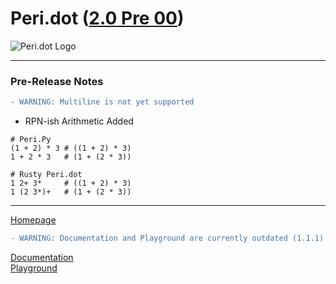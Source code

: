 # Peri.dot ([2.0 Pre 00](https://github.com/toto-bird/Peri.dot/releases/tag/2.0.0-pre-00))

![Peri.dot Logo](https://raw.githubusercontent.com/toto-bird/Peri.dot/master/logo.png)

---

### Pre-Release Notes
```diff
- WARNING: Multiline is not yet supported
```
- RPN-ish Arithmetic Added
```peridot
# Peri.Py
(1 + 2) * 3 # ((1 + 2) * 3)
1 + 2 * 3   # (1 + (2 * 3))

# Rusty Peri.dot
1 2+ 3*     # ((1 + 2) * 3)
1 (2 3*)+   # (1 + (2 * 3))
```

---

[Homepage](https://toto-bird.github.io/Peri.dot-lang/)<br />
```diff
- WARNING: Documentation and Playground are currently outdated (1.1.1)
```
[Documentation](https://toto-bird.github.io/Peri.dot-lang/docs)<br />
[Playground](https://toto-bird.github.io/Peri.dot-lang/playground)<br />